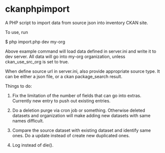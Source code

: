 ckanphpimport
=============

A PHP script to import data from source json into inventory CKAN site.

To use, run

$ php import.php dev my-org

Above example command will load data defined in server.ini and write it to dev server. 
All data will go into my-org organization, unless ckan_use_src_org is set to true.

When define source url in server.ini, also provide appropriate source type. It can be 
either a json file, or a ckan package_search result.

Things to do:

1. Fix the limitation of the number of fields that can go into extras. Currently new entry to push out existing entries.

2. Do a deletion purge via cron job or something. Otherwise deleted datasets and organization will make adding new datasets with same names difficult.

3. Compare the source dataset with existing dataset and identify same ones. Do a update instead of create new duplicated ones.

4. Log instead of die().